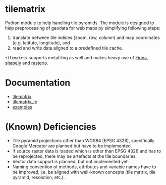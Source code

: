 # tilematrix
Python module to help handling tile pyramids. The module is designed to help preprocessing of geodata for web maps by simplifying following steps:
1. translate between tile indices (zoom, row, column) and map coordinates (e.g. latitute, longitude), and
1. read and write data aligned to a predefined tile cache.

``tilematrix`` supports metatiling as well and makes heavy use of [Fiona](https://github.com/Toblerity/Fiona), [shapely](https://github.com/Toblerity/shapely) and [rasterio](https://github.com/mapbox/rasterio).

# Documentation

* [tilematrix](doc/tilematrix.md)
* [tilematrix_io](doc/tilematrix_io.md)
* [examples](doc/examples.md)

# (Known) Deficiencies

* Tile pyramid projections other than WGS84 (EPSG 4326), specifically Google Mercator are planned but have to be implemented.
* If source raster data is loaded which is other than EPSG 4326 and has to be reprojected, there may be artefacts at the tile boundaries.
* Vector data support is planned, but not implemented yet.
* Naming convention of methods, attributes and variable names have to be improved, i.e. be aligned with well-known concepts (tile matrix, tile pyramid, resolution, etc.).
